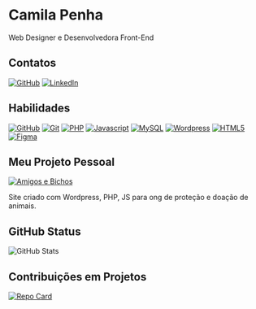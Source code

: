# Camila Penha
Web Designer e Desenvolvedora Front-End

## Contatos
[![GitHub](https://img.shields.io/badge/GitHub-33373d?style=for-the-badge&logo=github&logoColor=fff)](https://github.com/camilaspenha)
[![LinkedIn](https://img.shields.io/badge/LinkedIn-33373d?style=for-the-badge&logo=linkedin&logoColor=fff)](https://www.linkedin.com/in/camila-penha-ab0a3555/)

## Habilidades
[![GitHub](https://img.shields.io/badge/GitHub-33373d?style=for-the-badge&logo=github&logoColor=fff)](https://docs.github.com/)
[![Git](https://img.shields.io/badge/Git-33373d?style=for-the-badge&logo=git&logoColor=fff)](https://git-scm.com/doc)
[![PHP](https://img.shields.io/badge/Php-33373d?style=for-the-badge&logo=php&logoColor=fff)](https://www.php.net/)
[![Javascript](https://img.shields.io/badge/Javascript-33373d?style=for-the-badge&logo=javascript&logoColor=fff)](https://javascript.info/)
[![MySQL](https://img.shields.io/badge/MySQL-33373d?style=for-the-badge&logo=mysql&logoColor=fff)](https://www.mysql.com/)
[![Wordpress](https://img.shields.io/badge/Wordpress-33373d?style=for-the-badge&logo=wordpress&logoColor=fff)](https://br.wordpress.org/)
[![HTML5](https://img.shields.io/badge/Html5-33373d?style=for-the-badge&logo=html5&logoColor=fff)](https://www.w3schools.com/html/)
[![Figma](https://img.shields.io/badge/Figma-33373d?style=for-the-badge&logo=figma&logoColor=fff)](https://www.figma.com/)

## Meu Projeto Pessoal
[![Amigos e Bichos](https://amigosebichos.com.br/wp-content/uploads/2020/05/logo.png)](https://amigosebichos.com.br/)

Site criado com Wordpress, PHP, JS para ong de proteção e doação de animais.


## GitHub Status
![GitHub Stats](https://github-readme-stats.vercel.app/api?username=camilaspenha&theme=transparent&bg_color=33373d&border_color=33373d&show_icons=true&icon_color=fff&title_color=fff&text_color=fff&hide_title=true&hide=stars)

## Contribuições em Projetos
[![Repo Card](https://github-readme-stats.vercel.app/api/pin/?username=camilaspenha&repo=dio-lab-open-source&bg_color=33373d&border_color=33373d&show_icons=true&icon_color=fff&title_color=fff&text_color=fff)](https://github.com/camilaspenha/dio-lab-open-source)